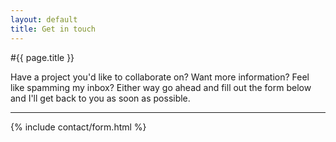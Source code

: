 ```yaml
---
layout: default
title: Get in touch
---
```


#{{ page.title }}

Have a project you'd like to collaborate on? Want more information? Feel like spamming my inbox? Either way go ahead and fill out the form below and I'll get back to you as soon as possible.

---

{% include contact/form.html %}
